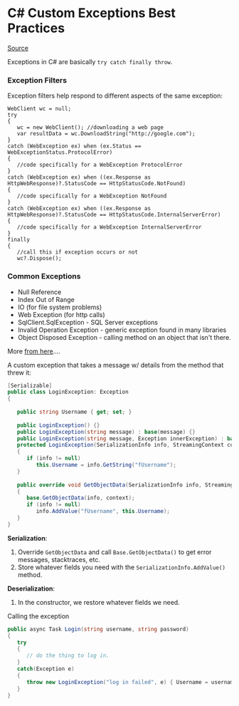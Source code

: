 # C# Custom Exceptions Best Practices

[Source](https://stackify.com/csharp-exception-handling-best-practices/)

Exceptions in C# are basically `try catch finally throw`.

### Exception Filters

Exception filters help respond to different aspects of the same exception:

```chsarp
WebClient wc = null;
try
{
   wc = new WebClient(); //downloading a web page
   var resultData = wc.DownloadString("http://google.com");
}
catch (WebException ex) when (ex.Status == WebExceptionStatus.ProtocolError)
{
   //code specifically for a WebException ProtocolError
}
catch (WebException ex) when ((ex.Response as HttpWebResponse)?.StatusCode == HttpStatusCode.NotFound)
{
   //code specifically for a WebException NotFound
}
catch (WebException ex) when ((ex.Response as HttpWebResponse)?.StatusCode == HttpStatusCode.InternalServerError)
{
   //code specifically for a WebException InternalServerError
}
finally
{
   //call this if exception occurs or not
   wc?.Dispose();
```

### Common Exceptions

- Null Reference
- Index Out of Range
- IO (for file system problems)
- Web Exception (for http calls)
- SqlClient.SqlException - SQL Server exceptions
- Invalid Operation Exception - generic exception found in many libraries
- Object Disposed Exception - calling  method on an object that isn't there.

More [from here](https://blog.gurock.com/articles/creating-custom-exceptions-in-dotnet/#minimal)....

A custom exception that takes a message w/ details from the method that threw it:
```csharp
[Serializable]
public class LoginException: Exception
{
   
   public string Username { get; set; }
   
   public LoginException() {}
   public LoginException(string message) : base(message) {}
   public LoginException(string message, Exception innerException) : base(message, innerException) {}
   protected LoginException(SerializationInfo info, StreamingContext context) : base(info, context)
   {
      if (info != null)
         this.Username = info.GetString("fUsername");
   }
   
   public override void GetObjectData(SerializationInfo info, StreamingContext context)
   {
      base.GetObjectData(info, context);
      if (info != null)
         info.AddValue("fUsername", this.Username);
   }
}
```

__Serialization__:

1. Override `GetObjectData` and call `Base.GetObjectData()` to get error messages, stacktraces, etc.
1. Store whatever fields you need with the `SerializationInfo.AddValue()` method.

__Deserialization__:
1. In the constructor, we restore whatever fields we need.

Calling the exception
```csharp
public async Task Login(string username, string password)
{
   try
   {
      // do the thing to log in.
   }
   catch(Exception e)
   {
      throw new LoginException("log in failed", e) { Username = username };
   }
}
```

